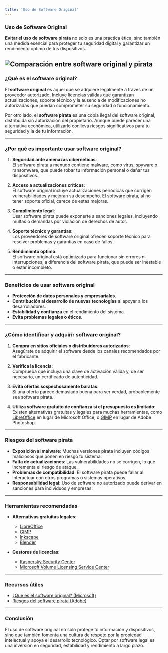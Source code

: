 ```yaml
---
title: 'Uso de Software Original'
---
```


### Uso de Software Original  
**Evitar el uso de software pirata** no solo es una práctica ética, sino también una medida esencial para proteger tu seguridad digital y garantizar un rendimiento óptimo de tus dispositivos.  

![Comparación entre software original y pirata](https://via.placeholder.com/800x400)  
---

### ¿Qué es el software original?  

El **software original** es aquel que se adquiere legalmente a través de un proveedor autorizado. Incluye licencias válidas que garantizan actualizaciones, soporte técnico y la ausencia de modificaciones no autorizadas que puedan comprometer su seguridad o funcionamiento.  

Por otro lado, el **software pirata** es una copia ilegal del software original, distribuida sin autorización del propietario. Aunque puede parecer una alternativa económica, utilizarlo conlleva riesgos significativos para tu seguridad y la de tu información.  

---

### ¿Por qué es importante usar software original?  

1. **Seguridad ante amenazas cibernéticas**:  
   El software pirata a menudo contiene malware, como virus, spyware o ransomware, que puede robar tu información personal o dañar tus dispositivos.  

2. **Acceso a actualizaciones críticas**:  
   El software original incluye actualizaciones periódicas que corrigen vulnerabilidades y mejoran su desempeño. El software pirata, al no tener soporte oficial, carece de estas mejoras.  

3. **Cumplimiento legal**:  
   Usar software pirata puede exponerte a sanciones legales, incluyendo multas o demandas por violación de derechos de autor.  

4. **Soporte técnico y garantías**:  
   Los proveedores de software original ofrecen soporte técnico para resolver problemas y garantías en caso de fallos.  

5. **Rendimiento óptimo**:  
   El software original está optimizado para funcionar sin errores ni interrupciones, a diferencia del software pirata, que puede ser inestable o estar incompleto.  

---

### Beneficios de usar software original  

- **Protección de datos personales y empresariales**.  
- **Contribución al desarrollo de nuevas tecnologías** al apoyar a los desarrolladores.  
- **Estabilidad y confianza** en el rendimiento del sistema.  
- **Evita problemas legales o éticos**.  

---

### ¿Cómo identificar y adquirir software original?  

1. **Compra en sitios oficiales o distribuidores autorizados**:  
   Asegúrate de adquirir el software desde los canales recomendados por el fabricante.  

2. **Verifica la licencia**:  
   Comprueba que incluya una clave de activación válida y, de ser necesario, un certificado de autenticidad.  

3. **Evita ofertas sospechosamente baratas**:  
   Si una oferta parece demasiado buena para ser verdad, probablemente sea software pirata.  

4. **Utiliza software gratuito de confianza si el presupuesto es limitado**:  
   Existen alternativas gratuitas y legales para muchas herramientas, como [LibreOffice](https://www.libreoffice.org/) en lugar de Microsoft Office, o [GIMP](https://www.gimp.org/) en lugar de Adobe Photoshop.  

---

### Riesgos del software pirata  

- **Exposición al malware**: Muchas versiones pirata incluyen códigos maliciosos que ponen en riesgo tu sistema.  
- **Falta de actualizaciones**: Las vulnerabilidades no se corrigen, lo que incrementa el riesgo de ataque.  
- **Problemas de compatibilidad**: El software pirata puede fallar al interactuar con otros programas o sistemas operativos.  
- **Responsabilidad legal**: Uso de software no autorizado puede derivar en sanciones para individuos y empresas.  

---

### Herramientas recomendadas  

- **Alternativas gratuitas legales**:  
  - [LibreOffice](https://www.libreoffice.org/)  
  - [GIMP](https://www.gimp.org/)  
  - [Inkscape](https://inkscape.org/)  
  - [Blender](https://www.blender.org/)  

- **Gestores de licencias**:  
  - [Kaspersky Security Center](https://www.kaspersky.com/)  
  - [Microsoft Volume Licensing Service Center](https://www.microsoft.com/licensing/servicecenter)  

---

### Recursos útiles  

- [¿Qué es el software original? (Microsoft)](https://www.microsoft.com/es-es/howtotell)  
- [Riesgos del software pirata (Adobe)](https://www.adobe.com/legal/licenses-terms.html)  

---

### Conclusión  

El uso de software original no solo protege tu información y dispositivos, sino que también fomenta una cultura de respeto por la propiedad intelectual y apoya el desarrollo tecnológico. Optar por software legal es una inversión en seguridad, estabilidad y rendimiento a largo plazo.  